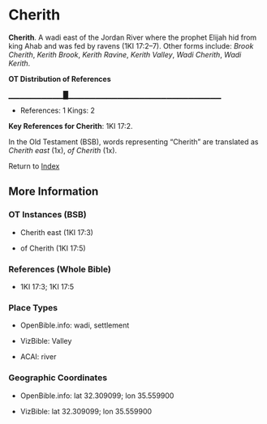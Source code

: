 # Cherith
**Cherith**. 
A wadi east of the Jordan River where the prophet Elijah hid from king Ahab and was fed by ravens (1KI 17:2–7). 
Other forms include: 
*Brook Cherith*, *Kerith Brook*, *Kerith Ravine*, *Kerith Valley*, *Wadi Cherith*, *Wadi Kerith*. 


**OT Distribution of References**

▁▁▁▁▁▁▁▁▁▁█▁▁▁▁▁▁▁▁▁▁▁▁▁▁▁▁▁▁▁▁▁▁▁▁▁▁▁▁
* References: 1 Kings: 2



**Key References for Cherith**: 
1KI 17:2. 


In the Old Testament (BSB), words representing “Cherith” are translated as 
*Cherith east* (1x), *of Cherith* (1x). 




Return to [Index](00-Index.md)

## More Information

### OT Instances (BSB)

* Cherith east (1KI 17:3)

* of Cherith (1KI 17:5)



### References (Whole Bible)

* 1KI 17:3; 1KI 17:5


### Place Types

* OpenBible.info: wadi, settlement

* VizBible: Valley

* ACAI: river



### Geographic Coordinates

* OpenBible.info: lat 32.309099; lon 35.559900

* VizBible: lat 32.309099; lon 35.559900




